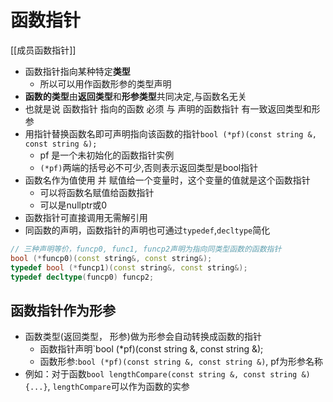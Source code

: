 #  函数指针

[[成员函数指针]]

- 函数指针指向某种特定**类型**
  - 所以可以用作函数形参的类型声明
- **函数的类型**由**返回类型**和**形参类型**共同决定,与函数名无关
- 也就是说 函数指针 指向的函数  必须 与 声明的函数指针  有一致返回类型和形参
- 用指针替换函数名即可声明指向该函数的指针`bool (*pf)(const string &, const string &);`
  - pf 是一个未初始化的函数指针实例
  - `(*pf)`两端的括号必不可少,否则表示返回类型是bool指针
- 函数名作为值使用 并 赋值给一个变量时，这个变量的值就是这个函数指针
  - 可以将函数名赋值给函数指针
  - 可以是nullptr或0
- 函数指针可直接调用无需解引用
- 同函数的声明，函数指针的声明也可通过`typedef`,`decltype`简化

```c++
// 三种声明等价，funcp0, func1, funcp2声明为指向同类型函数的函数指针
bool (*funcp0)(const string&, const string&);
typedef bool (*funcp1)(const string&, const string&);
typedef decltype(funcp0) funcp2;
```

## 函数指针作为形参

- 函数类型(返回类型， 形参)做为形参会自动转换成函数的指针
  - 函数指针声明`bool (*pf)(const string &, const string &);
  - 函数形参:`bool (*pf)(const string &, const string &)`, pf为形参名称
- 例如：对于函数`bool lengthCompare(const string &, const string &) {...}`, `lengthCompare`可以作为函数的实参